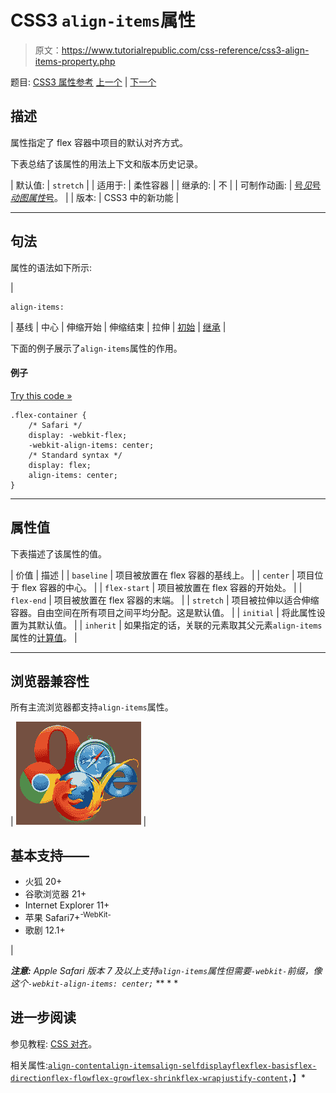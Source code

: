 # CSS3 `align-items`属性

> 原文：<https://www.tutorialrepublic.com/css-reference/css3-align-items-property.php>

题目: [CSS3 属性参考](css3-properties.php) [上一个](css3-align-content-property.php) | [下一个](css3-align-self-property.php)

## 描述

属性指定了 flex 容器中项目的默认对齐方式。

下表总结了该属性的用法上下文和版本历史记录。

| 默认值: | `stretch` |
| 适用于: | 柔性容器 |
| 继承的: | 不 |
| 可制作动画: | [号*见*号*动图属性*号](css-animatable-properties.php)。 |
| 版本: | CSS3 中的新功能 |

* * *

## 句法

属性的语法如下所示:

| 

```
align-items: 
```

 | 基线 &#124; 中心 &#124; 伸缩开始 &#124; 伸缩结束 &#124; 拉伸 &#124; [初始](../definitions.php#initial) &#124; [继承](../definitions.php#inherit) |

下面的例子展示了`align-items`属性的作用。

#### 例子

[Try this code »](../codelab.php?topic=css3&file=align-items-property "Try this code using online Editor")

```
.flex-container {
    /* Safari */
    display: -webkit-flex; 
    -webkit-align-items: center;
    /* Standard syntax */
    display: flex;
    align-items: center;
}
```

* * *

## 属性值

下表描述了该属性的值。

| 价值 | 描述 |
| `baseline` | 项目被放置在 flex 容器的基线上。 |
| `center` | 项目位于 flex 容器的中心。 |
| `flex-start` | 项目被放置在 flex 容器的开始处。 |
| `flex-end` | 项目被放置在 flex 容器的末端。 |
| `stretch` | 项目被拉伸以适合伸缩容器。自由空间在所有项目之间平均分配。这是默认值。 |
| `initial` | 将此属性设置为其默认值。 |
| `inherit` | 如果指定的话，关联的元素取其父元素`align-items`属性的[计算值](../definitions.php#computed-value)。 |

* * *

## 浏览器兼容性

所有主流浏览器都支持`align-items`属性。

| ![Browsers Icon](img/e9331123c77668c1832e541c2fca1002.png) | 

## 基本支持——

*   火狐 20+
*   谷歌浏览器 21+
*   Internet Explorer 11+
*   苹果 Safari7+<sup class="badge">-WebKit-</sup>
*   歌剧 12.1+

 |

 ***注意:** Apple Safari 版本 7 及以上支持`align-items`属性但需要`-webkit-`前缀，像这个`-webkit-align-items: center;`*  ** * *

## 进一步阅读

参见教程: [CSS 对齐](../css-tutorial/css-alignment.php)。

相关属性:[`align-content`](css3-align-content-property.php)[`align-items`](css3-align-items-property.php)[`align-self`](css3-align-self-property.php)[`display`](css-display-property.php)[`flex`](css3-flex-property.php)[`flex-basis`](css3-flex-basis-property.php)[`flex-direction`](css3-flex-direction-property.php)[`flex-flow`](css3-flex-flow-property.php)[`flex-grow`](css3-flex-grow-property.php)[`flex-shrink`](css3-flex-shrink-property.php)[`flex-wrap`](css3-flex-wrap-property.php)[`justify-content`](css3-justify-content-property.php)，】*